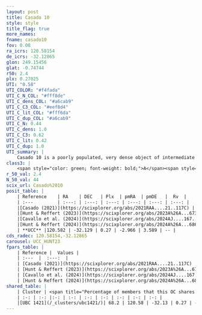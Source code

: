 ```yaml
---
layout: post
title: Casado 10
style: style
title_flag: true
more_names: 
fname: casado10
fov: 0.08
ra_icrs: 120.58154
de_icrs: -32.12865
glon: 249.15456
glat: -0.74744
r50: 2.4
plx: 0.27025
UTI: "0.58"
UTI_COLOR: "#f4fada"
UTI_C_N_COL: "#fff8de"
UTI_C_dens_COL: "#a6cab9"
UTI_C_C3_COL: "#eef8d4"
UTI_C_lit_COL: "#fff6da"
UTI_C_dup_COL: "#a6cab9"
UTI_C_N: 0.44
UTI_C_dens: 1.0
UTI_C_C3: 0.62
UTI_C_lit: 0.42
UTI_C_dup: 1.0
UTI_summary: |
    Casado 10 is a poorly populated, very dense object of intermediate C3 quality. It is poorly studied in the literature. This object shares a significant percentage of members with a later reported entry.
class3: |
    <span style="color: green; font-weight: bold;">A</span><span style="color: red; font-weight: bold;">C</span>
r_50_val: 2.4
N_50_val: 44
scix_url: Casado%2010
posit_table: |
    | Reference    | RA    | DEC   | Plx  | pmRA  | pmDE   |  Rv  |
    | :---         | :---: | :---: | :---: | :---: | :---: | :---: |
    |[Casado (2021)](https://scixplorer.org/abs/2021RAA....21..117C) | 120.585 | -32.134 | 0.25 | -3.1 | 3.6 | -- |
    |[Hunt & Reffert (2023)](https://scixplorer.org/abs/2023A%26A...673A.114H) | 120.58 | -32.134 | 0.272 | -2.975 | 3.585 | -- |
    |[Cavallo et al. (2024)](https://scixplorer.org/abs/2024AJ....167...12C) | 120.585 | -32.132 | 0.27 | -- | -- | -- |
    |[Hunt & Reffert (2024)](https://scixplorer.org/abs/2024A%26A...686A..42H) | 120.58 | -32.134 | 0.272 | -2.975 | 3.585 | -- |
    | **UCC** |120.582 | -32.129 | 0.27 | -2.966 | 3.589 | -- | 
cds_radec: 120.58154,-32.12865
carousel: UCC_HUNT23
fpars_table: |
    | Reference |  Values |
    | :---  |  :---:  |
    | [Casado (2021)](https://scixplorer.org/abs/2021RAA....21..117C) | `d_kpc=3.6` |
    | [Hunt & Reffert (2023)](https://scixplorer.org/abs/2023A%26A...673A.114H) | `AV50=1.649, diffAV50=0.64, MOD50=12.578, logAge50=8.186` |
    | [Cavallo et al. (2024)](https://scixplorer.org/abs/2024AJ....167...12C) | `AV50=1.84, dMod50=11.98, logAge50=8.07, [Fe/H]50=-0.15` |
    | [Hunt & Reffert (2024)](https://scixplorer.org/abs/2024A%26A...686A..42H) | `MassJ=224.980` |
shared_table: |
    | Cluster | <span title="Percentage of members that this OC shares with the ones listed">%</span>   | RA   | DEC   | Plx   | pmRA  | pmDE  | Rv | UTI |
    | :-: | :-: |:-: | :-: | :-: | :-: | :-: | :-: | :-: |
    |[UBC 1421](/_clusters/ubc1421/)| 68.2 | 120.58 | -32.13 | 0.27 | -2.96 | 3.57 | -- |0.02 |
---
```

